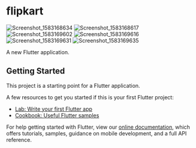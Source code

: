 # flipkart
![Screenshot_1583168634](https://user-images.githubusercontent.com/47901875/75700534-36c82880-5cd8-11ea-8d5a-bdce20e1177b.png)
![Screenshot_1583168617](https://user-images.githubusercontent.com/47901875/75700539-37f95580-5cd8-11ea-9c99-690b83f325fa.png)
![Screenshot_1583169602](https://user-images.githubusercontent.com/47901875/75700541-392a8280-5cd8-11ea-916e-a74016ea8e6e.png)
![Screenshot_1583169616](https://user-images.githubusercontent.com/47901875/75700544-3d56a000-5cd8-11ea-8053-d63f1956ea28.png)
![Screenshot_1583169631](https://user-images.githubusercontent.com/47901875/75700548-40519080-5cd8-11ea-990c-003448f671ba.png)
![Screenshot_1583169635](https://user-images.githubusercontent.com/47901875/75700554-434c8100-5cd8-11ea-9ad5-a5355004d985.png)


A new Flutter application.

## Getting Started

This project is a starting point for a Flutter application.

A few resources to get you started if this is your first Flutter project:

- [Lab: Write your first Flutter app](https://flutter.dev/docs/get-started/codelab)
- [Cookbook: Useful Flutter samples](https://flutter.dev/docs/cookbook)

For help getting started with Flutter, view our
[online documentation](https://flutter.dev/docs), which offers tutorials,
samples, guidance on mobile development, and a full API reference.

